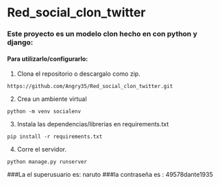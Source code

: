 # Red_social_clon_twitter
### Este proyecto es un modelo clon hecho en con python y django: 
#### Para utilizarlo/configurarlo:

1. Clona el repositorio o descargalo como zip.

```https://github.com/Angry35/Red_social_clon_twitter.git```


2. Crea un ambiente virtual 

```python -m venv socialenv```


3. Instala las dependencias/librerias en requirements.txt

```pip install -r requirements.txt```

4. Corre el servidor.

```python manage.py runserver```

###La el superusuario es: naruto
###la contraseña es : 49578dante1935

